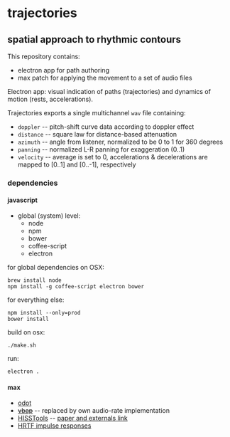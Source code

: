# trajectories
## spatial approach to rhythmic contours

This repository contains:

* electron app for path authoring
* max patch for applying the movement to a set of audio files

Electron app: visual indication of paths (trajectories) and dynamics of motion (rests, accelerations).

Trajectories exports a single multichannel `wav` file containing:

* `doppler` -- pitch-shift curve data according to doppler effect
* `distance` -- square law for distance-based attenuation
* `azimuth` -- angle from listener, normalized to be 0 to 1 for 360 degrees
* `panning` -- normalized L-R panning for exaggeration (0..1)
* `velocity` -- average is set to 0, accelerations & decelerations are mapped to [0..1] and [0..-1], respectively

### dependencies

#### javascript

* global (system) level:
    * node
    * npm
    * bower
    * coffee-script
    * electron

for global dependencies on OSX:

```
brew install node
npm install -g coffee-script electron bower
```

for everything else:

```
npm install --only=prod
bower install
```

build on osx:

```
./make.sh
```

run:

```
electron .
```

#### max

* [odot](https://github.com/CNMAT/CNMAT-odot/releases)
* ~~[vbap](http://legacy.spa.aalto.fi/software/vbap/MAX_MSP/VBAP_v_1.03_OSXunivers_windows/)~~ -- replaced by own audio-rate implementation
* [HISSTools](http://www.thehiss.org) -- [paper and externals link](http://eprints.hud.ac.uk/14897/)
* [HRTF impulse responses](http://sound.media.mit.edu/resources/KEMAR.html)

